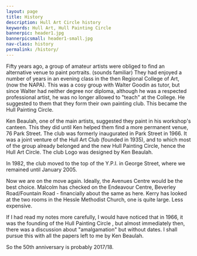 ```yaml
---
layout: page
title: History
description: Hull Art Circle history
keywords: Hull Art, Hull Painting Circle
bannerpic: header1.jpg
bannerpicsmall: header1-small.jpg
nav-class: history
permalink: /history/
---
```


Fifty years ago, a group of amateur artists were obliged to find an alternative venue to paint portraits. (sounds familiar) They had enjoyed a number of years in an evening class in the then Regional College of Art, (now the NAPA). This was a cosy group with Walter Goodin as tutor, but since Walter had neither degree nor diploma, although he was a respected professional artist, he was no longer allowed to "teach" at the College. He suggested to them that they form their own painting club. This became the Hull Painting Circle.

Ken Beaulah, one of the main artists, suggested they paint in his workshop's canteen. This they did until Ken helped them find a more permanent venue, 76 Park Street. The club was formerly inaugurated in Park Street in 1966. It was a joint venture of the Hull Art Club (founded in 1935), and to which most of the group already belonged and the new Hull Painting Circle, hence the Hull Art Circle. The club Logo was designed by Ken Beaulah.

In 1982, the club moved to the top of the Y.P.I. in George Street, where we remained until January 2005.

Now we are on the move again. Ideally, the Avenues Centre would be the best choice. 
Malcolm has checked on the Endeavour Centre, Beverley Road/Fountain Road - financially about the same as here.
Kerry has looked at the two rooms in the Hessle Methodist Church, one is quite large. Less expensive.

If I had read my notes more carefully, I would have noticed that in 1966, it was the founding of the Hull Painting Circle , but almost immediately then, there was a discussion about "amalgamation" but without dates. I shall pursue this with all the papers left to me by Ken Beaulah.

So the 50th anniversary is probably 2017/18.